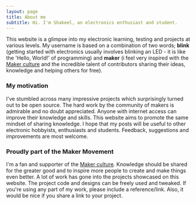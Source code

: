 ```yaml
---
layout: page
title: About me
subtitle: Hi. I'm Shakeel, an electronics enthusiast and student.
---
```


This website is a glimpse into my electronic learning, testing and projects at various levels. My username is based on a combination of two words; **blink** (getting started with electronics usually involves blinking an LED - it is like the 'Hello, World!' of programming) and **maker** (i feel very inspired with the [Maker culture](https://en.wikipedia.org/wiki/Maker_culture) and the incredible talent of contributors sharing their ideas, knowledge and helping others for free).

### My motivation
I've stumbled across many impressive projects which surprisingly turned out to be open source. The hard work by the community of makers is admirable and no doubt appreciated. Anyone with internet access can improve their knowledge and skills. This website aims to promote the same mindset of sharing knowledge. I hope that my posts will be useful to other electronic hobbyists, enthusiasts and students. Feedback, suggestions and improvements are most welcome.

### Proudly part of the Maker Movement
I'm a fan and supporter of the [Maker culture](https://en.wikipedia.org/wiki/Maker_culture). Knowledge should be shared for the greater good and to inspire more people to create and make things even better. A lot of work has gone into the projects showcased on this website. The project code and designs can be freely used and tweaked. If you're using any part of my work, please include a reference/link. Also, it would be nice if you share a link to your project.
